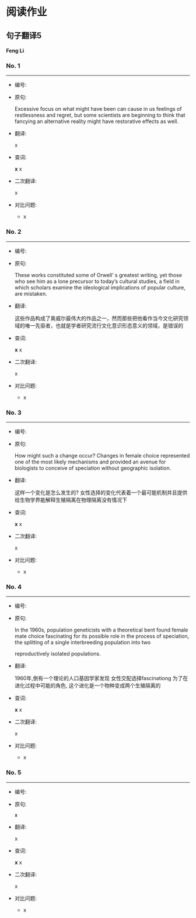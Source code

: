 # 阅读作业

## 句子翻译5

#### Feng Li

### No. 1

----



* 编号: 

* 原句: 

  Excessive focus on what might have been can cause in us feelings of restlessness and regret, but some scientists are beginning to think that fancying an alternative reality might have restorative effects as well.

* 翻译:

  x

* 查词:

  __x__ x

* 二次翻译:

  x



* 对比问题:
  * x

### No. 2

----



* 编号: 

* 原句: 

  These works constituted some of Orwell’ s greatest writing, yet those who see him as a lone precursor to today’s cultural studies, a field in which scholars examine the ideological implications of popular culture, are mistaken.

* 翻译:

  这些作品构成了奥威尔最伟大的作品之一，然而那些把他看作当今文化研究领域的唯一先驱者，也就是学者研究流行文化意识形态意义的领域，是错误的

* 查词:

  __x__ x

* 二次翻译:

  x



* 对比问题:
  * x

### No. 3

----



* 编号: 

* 原句: 

  How might such a change occur? Changes in female choice represented one of the most likely mechanisms and provided an avenue for biologists to conceive of speciation without geographic isolation.

  

* 翻译:

  这样一个变化是怎么发生的? 女性选择的变化代表着一个最可能机制并且提供给生物学界能解释生殖隔离在物理隔离没有情况下

* 查词:

  __x__ x

* 二次翻译:

  x



* 对比问题:
  * x

### No. 4

----



* 编号: 

* 原句: 

  In the 1960s, population geneticists with a theoretical bent found female mate choice fascinating for its possible role in the process of speciation, the splitting of a single interbreeding population into two 

  reproductively isolated populations.

  

* 翻译:

  1960年,倒有一个理论的人口基因学家发现 女性交配选择fascinationg 为了在进化过程中可能的角色, 这个进化是一个物种变成两个生殖隔离的

* 查词:

  __x__ x

* 二次翻译:

  x



* 对比问题:
  * x

### No. 5

----



* 编号: 

* 原句: 

  **`x`**

* 翻译:

  x

* 查词:

  __x__ x

* 二次翻译:

  x



* 对比问题:
  * x





